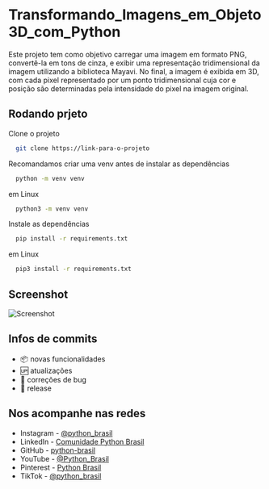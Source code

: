 # Transformando_Imagens_em_Objeto3D_com_Python
Este projeto tem como objetivo carregar uma imagem em formato PNG, convertê-la em tons de cinza, e exibir uma representação tridimensional da imagem utilizando a biblioteca Mayavi. 
No final, a imagem é exibida em 3D, com cada pixel representado por um ponto tridimensional cuja cor e posição são determinadas pela intensidade do pixel na imagem original.

## Rodando prjeto

Clone o projeto

```bash
  git clone https://link-para-o-projeto
```
Recomandamos criar uma venv antes de instalar as dependências
```bash
  python -m venv venv
```
em Linux
```bash
  python3 -m venv venv
```
Instale as dependências

```bash
  pip install -r requirements.txt
```

em Linux

```bash
  pip3 install -r requirements.txt
```

## Screenshot

![Screenshot](https://github.com/python-brasil/Transformando_Imagens_em_Objeto3D_com_Python/assets/126124866/ab7acd6d-91f5-4f6d-9100-e76f1cd0b9dd)

## Infos de commits

- :package: novas funcionalidades
- :up: atualizações
- :ant: correções de bug
- :checkered_flag: release


## Nos acompanhe nas redes

- Instagram - [@python_brasil](https://www.instagram.com/python_brasil/)
- LinkedIn - [Comunidade Python Brasil](https://www.linkedin.com/company/comunidade-python-brasil)
- GitHub - [python-brasil](https://github.com/python-brasil)
- YouTube - [@Python_Brasil](https://www.youtube.com/@Python_Brasil)
- Pinterest - [Python Brasil](https://br.pinterest.com/pythonbrasil/)
- TikTok - [@python_brasil](https://www.tiktok.com/@python_brasil)

